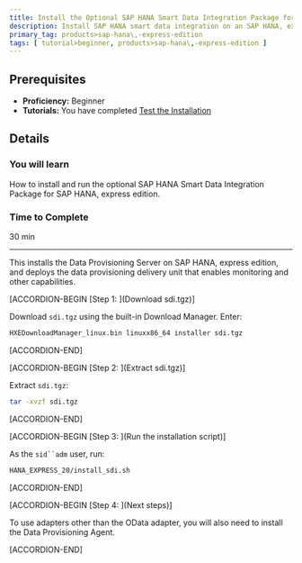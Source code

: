 ```yaml
---
title: Install the Optional SAP HANA Smart Data Integration Package for SAP HANA, express edition
description: Install SAP HANA smart data integration on an SAP HANA, express edition system.
primary_tag: products>sap-hana\,-express-edition
tags: [ tutorial>beginner, products>sap-hana\,-express-edition ]
---
```


<!-- loio7621f586085b4a93898290e1571e560a -->

## Prerequisites
 - **Proficiency:** Beginner
 - **Tutorials:**  You have completed [Test the Installation](http://www.sap.com/developer/tutorials/hxe-ua-test-binary.html)  

## Details
### You will learn
How to install and run the optional SAP HANA Smart Data Integration Package for SAP HANA, express edition.

### Time to Complete
30 min

---

This installs the Data Provisioning Server on SAP HANA, express edition, and deploys the data provisioning delivery unit that enables monitoring and other capabilities.

[ACCORDION-BEGIN [Step 1: ](Download sdi.tgz)]

Download `sdi.tgz` using the built-in Download Manager. Enter:

```bash
HXEDownloadManager_linux.bin linuxx86_64 installer sdi.tgz
```

[ACCORDION-END]

[ACCORDION-BEGIN [Step 2: ](Extract sdi.tgz)]

Extract `sdi.tgz`:

```bash
tar -xvzf sdi.tgz
```

[ACCORDION-END]

[ACCORDION-BEGIN [Step 3: ](Run the installation script)]

As the `sid``adm` user, run:

```bash
HANA_EXPRESS_20/install_sdi.sh
```

[ACCORDION-END]

[ACCORDION-BEGIN [Step 4: ](Next steps)]

To use adapters other than the OData adapter, you will also need to install the Data Provisioning Agent.

[ACCORDION-END]


